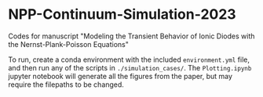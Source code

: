 # NPP-Continuum-Simulation-2023
Codes for manuscript "Modeling the Transient Behavior of Ionic Diodes with the Nernst-Plank-Poisson Equations"


To run, create a conda environment with the included `environment.yml` file, and then run any of the scripts in `./simulation_cases/`. The `Plotting.ipynb` jupyter notebook will generate all the figures from the paper, but may require the filepaths to be changed.
